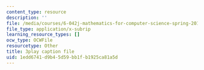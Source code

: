 ```yaml
---
content_type: resource
description: ''
file: /media/courses/6-042j-mathematics-for-computer-science-spring-2015/1edd6741d9b45d59bb1fb1925ca81a5d_dZgI16nMuqE.vtt
file_type: application/x-subrip
learning_resource_types: []
ocw_type: OCWFile
resourcetype: Other
title: 3play caption file
uid: 1edd6741-d9b4-5d59-bb1f-b1925ca81a5d
---
```

